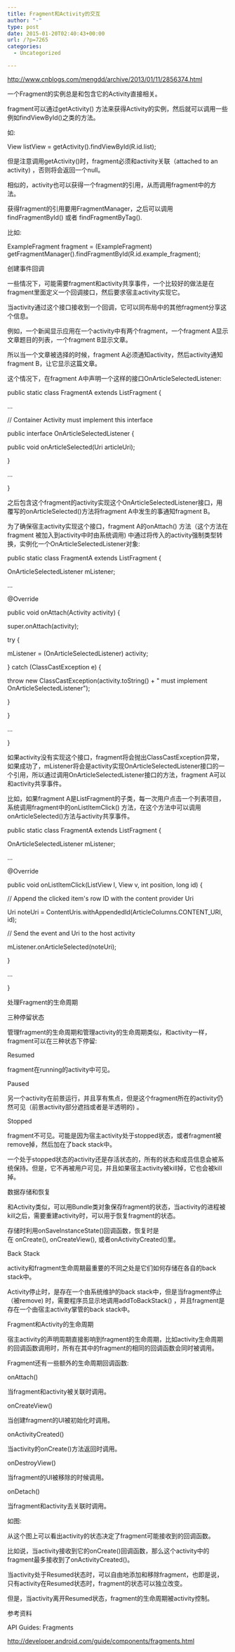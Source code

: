 ```yaml
---
title: Fragment和Activity的交互
author: "-"
type: post
date: 2015-01-20T02:40:43+00:00
url: /?p=7265
categories:
  - Uncategorized

---
```

http://www.cnblogs.com/mengdd/archive/2013/01/11/2856374.html

一个Fragment的实例总是和包含它的Activity直接相关。

fragment可以通过getActivity() 方法来获得Activity的实例，然后就可以调用一些例如findViewById()之类的方法。

如: 

View listView = getActivity().findViewById(R.id.list);
  
但是注意调用getActivity()时，fragment必须和activity关联（attached to an activity) ，否则将会返回一个null。


相似的，activity也可以获得一个fragment的引用，从而调用fragment中的方法。

获得fragment的引用要用FragmentManager，之后可以调用findFragmentById() 或者 findFragmentByTag().

比如: 

ExampleFragment fragment = (ExampleFragment) getFragmentManager().findFragmentById(R.id.example_fragment);

创建事件回调
  
一些情况下，可能需要fragment和activity共享事件，一个比较好的做法是在fragment里面定义一个回调接口，然后要求宿主activity实现它。

当activity通过这个接口接收到一个回调，它可以同布局中的其他fragment分享这个信息。

例如，一个新闻显示应用在一个activity中有两个fragment，一个fragment A显示文章题目的列表，一个fragment B显示文章。

所以当一个文章被选择的时候，fragment A必须通知activity，然后activity通知fragment B，让它显示这篇文章。

这个情况下，在fragment A中声明一个这样的接口OnArticleSelectedListener: 
  
public static class FragmentA extends ListFragment {
  
...
  
// Container Activity must implement this interface
  
public interface OnArticleSelectedListener {
  
public void onArticleSelected(Uri articleUri);
  
}
  
...
  
}

之后包含这个fragment的activity实现这个OnArticleSelectedListener接口，用覆写的onArticleSelected()方法将fragment A中发生的事通知fragment B。

为了确保宿主activity实现这个接口，fragment A的onAttach() 方法（这个方法在fragment 被加入到activity中时由系统调用) 中通过将传入的activity强制类型转换，实例化一个OnArticleSelectedListener对象: 
  
public static class FragmentA extends ListFragment {
  
OnArticleSelectedListener mListener;
  
...
  
@Override
  
public void onAttach(Activity activity) {
  
super.onAttach(activity);
  
try {
  
mListener = (OnArticleSelectedListener) activity;
  
} catch (ClassCastException e) {
  
throw new ClassCastException(activity.toString() + " must implement OnArticleSelectedListener");
  
}
  
}
  
...
  
}

如果activity没有实现这个接口，fragment将会抛出ClassCastException异常，如果成功了，mListener将会是activity实现OnArticleSelectedListener接口的一个引用，所以通过调用OnArticleSelectedListener接口的方法，fragment A可以和activity共享事件。

比如，如果fragment A是ListFragment的子类，每一次用户点击一个列表项目，系统调用fragment中的onListItemClick() 方法，在这个方法中可以调用onArticleSelected()方法与activity共享事件。
  
public static class FragmentA extends ListFragment {
  
OnArticleSelectedListener mListener;
  
...
  
@Override
  
public void onListItemClick(ListView l, View v, int position, long id) {
  
// Append the clicked item's row ID with the content provider Uri
  
Uri noteUri = ContentUris.withAppendedId(ArticleColumns.CONTENT_URI, id);
  
// Send the event and Uri to the host activity
  
mListener.onArticleSelected(noteUri);
  
}
  
...
  
}

处理Fragment的生命周期
  
三种停留状态

管理fragment的生命周期和管理activity的生命周期类似，和activity一样，fragment可以在三种状态下停留: 

Resumed

fragment在running的activity中可见。

Paused

另一个activity在前景运行，并且享有焦点，但是这个fragment所在的activity仍然可见（前景activity部分遮挡或者是半透明的) 。

Stopped

fragment不可见。可能是因为宿主activity处于stopped状态，或者fragment被remove掉，然后加在了back stack中。

一个处于stopped状态的activity还是存活状态的，所有的状态和成员信息会被系统保持。但是，它不再被用户可见，并且如果宿主activity被kill掉，它也会被kill掉。


数据存储和恢复

和Activity类似，可以用Bundle类对象保存fragment的状态，当activity的进程被kill之后，需要重建activity时，可以用于恢复fragment的状态。

存储时利用onSaveInstanceState()回调函数，恢复时是在 onCreate(), onCreateView(), 或者onActivityCreated()里。
  
Back Stack

activity和fragment生命周期最重要的不同之处是它们如何存储在各自的back stack中。

Activity停止时，是存在一个由系统维护的back stack中，但是当fragment停止（被remove) 时，需要程序员显示地调用addToBackStack() ，并且fragment是存在一个由宿主activity掌管的back stack中。
  
Fragment和Activity的生命周期

宿主activity的声明周期直接影响到fragment的生命周期，比如activity生命周期的回调函数调用时，所有在其中的fragment的相同的回调函数会同时被调用。

Fragment还有一些额外的生命周期回调函数: 

onAttach()

当fragment和activity被关联时调用。

onCreateView()

当创建fragment的UI被初始化时调用。

onActivityCreated()

当activity的onCreate()方法返回时调用。

onDestroyView()

当fragment的UI被移除的时候调用。

onDetach()

当fragment和activity去关联时调用。

如图: 


从这个图上可以看出activity的状态决定了fragment可能接收到的回调函数。

比如说，当activity接收到它的onCreate()回调函数，那么这个activity中的fragment最多接收到了onActivityCreated()。

当activity处于Resumed状态时，可以自由地添加和移除fragment，也即是说，只有activity在Resumed状态时，fragment的状态可以独立改变。

但是，当activity离开Resumed状态，fragment的生命周期被activity控制。

参考资料
  
API Guides: Fragments

http://developer.android.com/guide/components/fragments.html